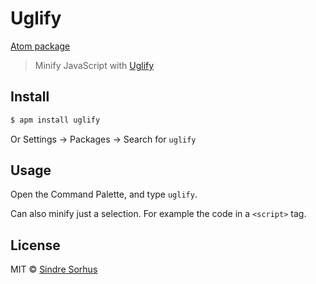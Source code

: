 # Uglify

[Atom package](https://atom.io/packages/uglify)

> Minify JavaScript with [Uglify](https://github.com/mishoo/UglifyJS2)


## Install

```sh
$ apm install uglify
```

Or Settings → Packages → Search for `uglify`


## Usage

Open the Command Palette, and type `uglify`.

Can also minify just a selection. For example the code in a `<script>` tag.


## License

MIT © [Sindre Sorhus](http://sindresorhus.com)
